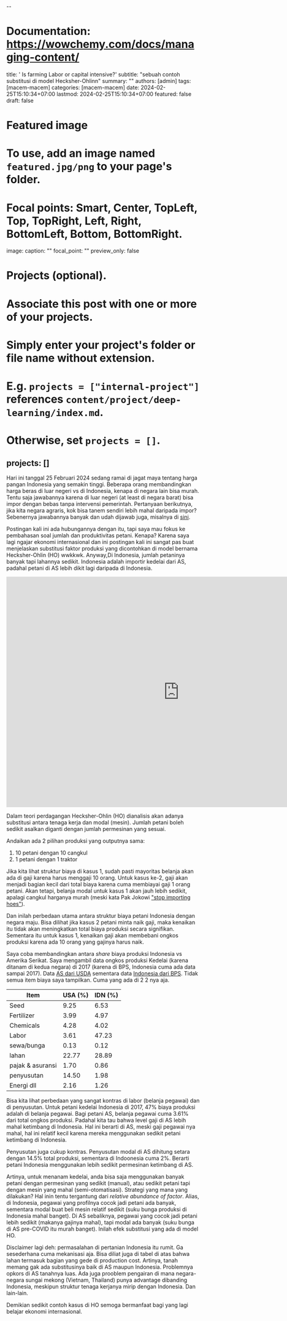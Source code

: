 --
# Documentation: https://wowchemy.com/docs/managing-content/

title: ' Is farming Labor or capital intensive?'
subtitle: "sebuah contoh substitusi di model Hecksher-Ohlinn"
summary: ""
authors: [admin]
tags: [macem-macem]
categories: [macem-macem]
date: 2024-02-25T15:10:34+07:00
lastmod: 2024-02-25T15:10:34+07:00
featured: false
draft: false

# Featured image
# To use, add an image named `featured.jpg/png` to your page's folder.
# Focal points: Smart, Center, TopLeft, Top, TopRight, Left, Right, BottomLeft, Bottom, BottomRight.
image:
  caption: ""
  focal_point: ""
  preview_only: false

# Projects (optional).
#   Associate this post with one or more of your projects.
#   Simply enter your project's folder or file name without extension.
#   E.g. `projects = ["internal-project"]` references `content/project/deep-learning/index.md`.
#   Otherwise, set `projects = []`.
projects: []
---

Hari ini tanggal 25 Februari 2024 sedang ramai di jagat maya tentang harga pangan Indonesia yang semakin tinggi. Beberapa orang membandingkan harga beras di luar negeri vs di Indonesia, kenapa di negara lain bisa murah. Tentu saja jawabannya karena di luar negeri (at least di negara barat) bisa impor dengan bebas tanpa intervensi pemerintah. Pertanyaan berikutnya, jika kita negara agraris, kok bisa tanem sendiri lebih mahal daripada impor? Sebenernya jawabannya banyak dan udah dijawab juga, misalnya di [sini](https://www.cips-indonesia.org/post/intensifikasi-pertanian-kebijakan-prioritas-untuk-penyediaan-pangan-nasional?lang=id).

Postingan kali ini ada hubungannya dengan itu, tapi saya mau fokus ke pembahasan soal jumlah dan produktivitas petani. Kenapa? Karena saya lagi ngajar ekonomi internasional dan ini postingan kali ini sangat pas buat menjelaskan substitusi faktor produksi yang dicontohkan di model bernama Hecksher-Ohlin (HO) wwkkwk. Anyway,Di Indonesia, jumlah petaninya banyak tapi lahannya sedikit. Indonesia adalah importir kedelai dari AS, padahal petani di AS lebih dikit lagi daripada di Indonesia.

<iframe src="https://data.worldbank.org/share/widget?indicators=SL.AGR.EMPL.ZS&locations=ID-US" width='900' height='600' frameBorder='0' scrolling="no" ></iframe>

Dalam teori perdagangan Hecksher-Ohlin (HO) dianalisis akan adanya substitusi antara tenaga kerja dan modal (mesin). Jumlah petani boleh sedikit asalkan diganti dengan jumlah permesinan yang sesuai. 

Andaikan ada 2 pilihan produksi yang outputnya sama:

1. 10 petani dengan 10 cangkul
2. 1 petani dengan 1 traktor

Jika kita lihat struktur biaya di kasus 1, sudah pasti mayoritas belanja akan ada di gaji karena harus menggaji 10 orang. Untuk kasus ke-2, gaji akan menjadi bagian kecil dari total biaya karena cuma membiayai gaji 1 orang petani. Akan tetapi, belanja modal untuk kasus 1 akan jauh lebih sedikit, apalagi cangkul harganya murah (meski kata Pak Jokowi ["stop importing hoes"](https://jakartaglobe.id/business/stop-importing-hoes-jokowi)).

Dan inilah perbedaan utama antara struktur biaya petani Indonesia dengan negara maju. Bisa dilihat jika kasus 2 petani minta naik gaji, maka kenaikan itu tidak akan meningkatkan total biaya produksi secara signifikan. Sementara itu untuk kasus 1, kenaikan gaji akan membebani ongkos produksi karena ada 10 orang yang gajinya harus naik.

Saya coba membandingkan antara _share_ biaya produksi Indonesia vs Amerika Serikat. Saya mengambil data ongkos produksi Kedelai (karena ditanam di kedua negara) di 2017 (karena di BPS, Indonesia cuma ada data sampai 2017). Data [AS dari USDA](https://www.ers.usda.gov/data-products/commodity-costs-and-returns.aspx) sementara data [Indonesia dari BPS](https://www.bps.go.id/id/statistics-table/1/MjA1NSMx/nilai-produksi-dan-biaya-produksi-per-musim-tanam-per-hektar-budidaya-tanaman-padi-sawah--padi-ladang--jagung--dan-kedelai--2017.html). Tidak semua item biaya saya tampilkan. Cuma yang ada di 2 2 nya aja.

| Item | USA  (%) | IDN (%) |
| ------- | ---- | ---- | 
| Seed	| 9.25 |	6.53 |
| Fertilizer |	3.99 |	4.97 |
| Chemicals |	4.28 |	4.02 |
| Labor |	3.61 |	47.23 |
| sewa/bunga |	0.13 |	0.12 |
| lahan |	22.77 |	28.89 |
| pajak & asuransi |	1.70 |	0.86 |
| penyusutan |	14.50 |	1.98 |
| Energi dll |	2.16 |	1.26 |

Bisa kita lihat perbedaan yang sangat kontras di labor (belanja pegawai) dan di penyusutan. Untuk petani kedelai Indonesia di 2017, 47% biaya produksi adalah di belanja pegawai. Bagi petani AS, belanja pegawai cuma 3.61% dari total ongkos produksi. Padahal kita tau bahwa level gaji di AS lebih mahal ketimbang di Indonesia. Hal ini berarti di AS, meski gaji pegawai nya mahal, hal ini relatif kecil karena mereka menggunakan sedikit petani ketimbang di Indonesia.

Penyusutan juga cukup kontras. Penyusutan modal di AS dihitung setara dengan 14.5% total produksi, sementara di Indoonesia cuma 2%. Berarti petani Indonesia menggunakan lebih sedikit permesinan ketimbang di AS.

Artinya, untuk menanam kedelai, anda bisa saja menggunakan banyak petani dengan permesinan yang sedikit (manual), atau sedikit petani tapi dengan mesin yang mahal (semi-otomatisasi). Strategi yang mana yang dilakukan? Hal inin tentu tergantung dari _relative abundance of factor_. Alias, di Indonesia, pegawai yang profilnya cocok jadi petani ada banyak, sementara modal buat beli mesin relatif sedikit (suku bunga produksi di Indonesia mahal banget). Di AS sebaliknya, pegawai yang cocok jadi petani lebih sedikit (makanya gajinya mahal), tapi modal ada banyak (suku bunga di AS pre-COVID itu murah banget). Inilah efek substitusi yang ada di model HO.

Disclaimer lagi deh: permasalahan di pertanian Indonesia itu rumit. Ga sesederhana cuma mekanisasi aja. Bisa diliat juga di tabel di atas bahwa lahan termasuk bagian yang gede di production cost. Artinya, tanah memang gak ada substitusinya baik di AS maupun Indonesia. Problemnya opkors di AS tanahnya luas. Ada juga prooblem pengairan di mana negara-negara sungai mekong (Vietnam, Thailand) punya advantage dibanding Indonesia, meskipun struktur tenaga kerjanya mirip dengan Indonesia. Dan lain-lain.

Demikian sedikit contoh kasus di HO semoga bermanfaat bagi yang lagi belajar ekonomi internasional.